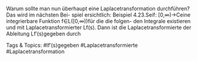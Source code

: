 Warum sollte man nun überhaupt eine Laplacetransformation durchführen? Das wird im nächsten Bei-
spiel ersichtlich:
Beispiel 4.23.Seif: [0,∞)→Ceine integrierbare Funktion f∈L([0,∞))für die die folgen-
den Integrale existieren und mit Laplacetransformierter Lf(s). Dann ist die Laplacetransformierte der
Ableitung Lf′(s)gegeben durch

   Tags & Topics:
   #lf′(s)gegeben
   #Laplacetransformierte
   #Laplacetransformation